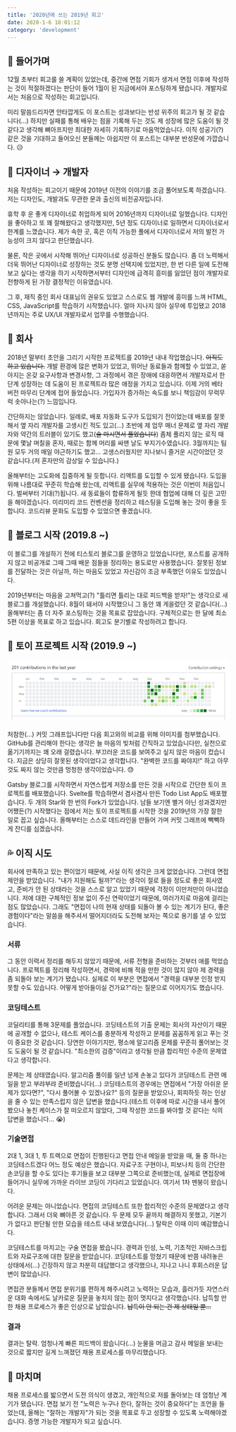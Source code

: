 ```yaml
---
title: '2020년에 쓰는 2019년 회고'
date: 2020-1-6 18:01:12
category: 'development'
---
```


## 💬 들어가며

12월 초부터 회고를 쓸 계획이 있었는데, 중간에 면접 기회가 생겨서 면접 이후에 작성하는 것이 적절하겠다는 판단이 들어 1월이 된 지금에서야 포스팅하게 됐습니다. 개발자로서는 처음으로 작성하는 회고입니다.  

미리 말씀드리자면 안타깝게도 이 포스트는 성과보다는 반성 위주의 회고가 될 것 같습니다(...) 하지만 실패를 통해 배우는 점을 기록해 두는 것도 제 성장에 많은 도움이 될 것 같다고 생각해 뼈아프지만 최대한 자세히 기록하기로 마음먹었습니다. 이직 성공기(?) 같은 것을 기대하고 들어오신 분들께는 아쉽지만 이 포스트는 대부분 반성문에 가깝습니다. 😥

## 🎨 디자이너 → 개발자

처음 작성하는 회고이기 때문에 2019년 이전의 이야기를 조금 풀어보도록 하겠습니다. 저는 디자인도, 개발과도 무관한 문과 출신의 비전공자입니다.  

휴학 후 운 좋게 디자이너로 취업하게 되어 2016년까지 디자이너로 일했습니다. 디자인을 좋아하고 또 꽤 잘해왔다고 생각했지만, 5년 정도 디자이너로 일하면서 디자이너로서 한계를 느꼈습니다. 제가 속한 곳, 혹은 이직 가능한 풀에서 디자이너로서 저의 발전 가능성이 크지 않다고 판단했습니다.  

물론, 작은 곳에서 시작해 뛰어난 디자이너로 성공하신 분들도 많습니다. 좀 더 노력해서 더욱 뛰어난 디자이너로 성장하는 것도 분명 선택지에 있었지만, 한 번 다른 일에 도전해 보고 싶다는 생각을 하기 시작하면서부터 디자인에 급격히 흥미를 잃었던 점이 개발자로 전향하게 된 가장 결정적인 이유였습니다.  

그 후, 재직 중인 회사 대표님의 권유도 있었고 스스로도 웹 개발에 흥미를 느껴 HTML, CSS, JavaScript를 학습하기 시작했습니다. 얼마 지나지 않아 실무에 투입됐고 2018년까지는 주로 UX/UI 개발자로서 업무를 수행했습니다.

## 💁 회사

2018년 말부터 초안을 그리기 시작한 프로젝트를 2019년 내내 작업했습니다. ~~아직도 하고 있습니다.~~ 개발 환경에 많은 변화가 있었고, 뛰어난 동료들과 함께할 수 있었고, 쏟아지는 온갖 요구사항과 변경사항, 그 과정에서 겪은 장애에 대응하면서 개발자로서 한 단계 성장하는 데 도움이 된 프로젝트라 많은 애정을 가지고 있습니다. 이제 거의 베타 버전 마무리 단계에 접어 들었습니다. 가입자가 증가하는 속도를 보니 책임감이 무럭무럭 솟아나는(?) 느낌입니다.  

간단하지는 않았습니다. 일례로, 배포 자동화 도구가 도입되기 전이었는데 배포를 잘못해서 옆 자리 개발자를 고생시킨 적도 있고(...) 초반에 제 업무 매너 문제로 옆 자리 개발자와 약간의 트러블이 있기도 했고(~~술 마시면서 풀었습니다~~) 좀체 풀리지 않는 로직 때문에 몇날 며칠을 혼자, 때로는 함께 머리를 싸맨 날도 부지기수였습니다. 3월까지는 팀원 모두 거의 매일 야근하기도 했고... 고생스러웠지만 지나보니 즐거운 시간이었던 것 같습니다.(저 혼자만의 감상일 수 있습니다.)

올해부터는 고도화에 집중하게 될 듯합니다. 리액트를 도입할 수 있게 됐습니다. 도입을 위해 나름대로 꾸준히 학습해 왔는데, 리액트를 실무에 적용하는 것은 이번이 처음입니다. 벌써부터 기대(?)됩니다. 새 동료들이 합류하게 될듯 한데 협업에 대해 더 깊은 고민을 해야겠습니다. 미리미리 코드 컨벤션을 정리하고 테스팅을 도입해 놓는 것이 좋을 듯합니다. 코드리뷰 문화도 도입할 수 있었으면 좋겠습니다.  

## 📝 블로그 시작 (2019.8 ~)

이 블로그를 개설하기 전에 티스토리 블로그를 운영하고 있었습니다만, 포스트를 공개하지 않고 비공개로 그때 그때 배운 점들을 정리하는 용도로만 사용했습니다. 잘못된 정보를 전달하는 것은 아닐까, 하는 마음도 있었고 자신감이 조금 부족했던 이유도 있었습니다.  

2019년부터는 마음을 고쳐먹고(?) "틀리면 틀리는 대로 피드백을 받자!"는 생각으로 새 블로그를 개설했습니다. 8월이 돼서야 시작했으니 그 동안 꽤 게을렀던 것 같습니다(...) 올해부터는 좀 더 자주 포스팅하는 것을 목표로 잡았습니다. 구체적으로는 한 달에 최소 5편 이상을 목표로 하고 있습니다. 회고도 분기별로 작성하려고 합니다.

## 🏃 토이 프로젝트 시작 (2019.9 ~)

####

![](./images/commit-graph-1.png)

####

처참한(...) 커밋 그래프입니다만 다음 회고와의 비교를 위해 이미지를 첨부했습니다. GitHub를 관리해야 한다는 생각은 늘 마음의 빚처럼 간직하고 있었습니다만, 실천으로 옮기기까지는 꽤 오래 걸렸습니다. 부끄러운 코드를 보여주고 싶지 않은 마음이 컸습니다. 지금은 상당히 잘못된 생각이었다고 생각합니다. "완벽한 코드를 짜야지!" 하고 아무것도 짜지 않는 것만큼 멍청한 생각이었습니다. 😓  

Gatsby 블로그를 시작하면서 자연스럽게 저장소를 만든 것을 시작으로 간단한 토이 프로젝트를 배포했습니다. Svelte를 학습하면서 겸사겸사 만든 Todo List App도 배포했습니다. 두 개의 Star와 한 번의 Fork가 있었습니다. 남들 보기엔 별거 아닌 성과겠지만 어쨌든(?) 시작했다는 점에서 저는 토이 프로젝트를 시작한 것을 2019년의 가장 잘한 일로 꼽고 싶습니다. 올해부터는 스스로 데드라인을 만들어 가며 커밋 그래프에 빽빽하게 잔디를 심겠습니다.

## 💦 이직 시도

회사에 만족하고 있는 편이었기 때문에, 사실 이직 생각은 크게 없었습니다. 그런데 면접 제안을 받았습니다. "내가 지원해도 될까?"라는 생각이 절로 들을 정도로 좋은 회사였고, 준비가 안 된 상태라는 것을 스스로 알고 있었기 때문에 걱정이 이만저만이 아니었습니다. 저에 대한 구체적인 정보 없이 주신 연락이었기 때문에, 여러가지로 마음에 걸리는 점도 많았습니다. 그래도 "면접이 나의 현재 상태를 되돌아 볼 수 있는 계기가 된다, 좋은 경험이다"라는 말씀을 해주셔서 떨어지더라도 도전해 보자는 쪽으로 용기를 낼 수 있었습니다.

### 서류

그 동안 이력서 정리를 해두지 않았기 때문에, 서류 전형을 준비하는 것부터 애를 먹었습니다. 프로젝트를 정리해 작성하면서, 경력에 비해 적을 만한 것이 많지 않아 제 경력을 좀 되돌아 보는 계기가 됐습니다. 실제로 이 부분은 면접에서 "경력을 대부분 인정 받지 못할 수도 있습니다. 어떻게 받아들이실 건가요?"라는 질문으로 이어지기도 했습니다.

### 코딩테스트

코딜리티를 통해 3문제를 풀었습니다. 코딩테스트의 기출 문제는 회사의 자산이기 때문에 공개할 수 없으나, 테스트 케이스를 충분하게 작성하고 문제를 꼼꼼하게 읽고 푸는 것이 중요한 것 같습니다. 당연한 이야기지만, 평소에 알고리즘 문제를 꾸준히 풀어보는 것도 도움이 될 것 같습니다. "최소한의 검증"이라고 생각될 만큼 합리적인 수준의 문제였다고 생각합니다.  

문제는 제 상태였습니다. 알고리즘 풀이를 일년 넘게 손놓고 있다가 코딩테스트 관련 메일을 받고 부랴부랴 준비했습니다(...) 코딩테스트의 경우에는 면접에서 "가장 아쉬운 문제가 있다면?", "다시 풀어볼 수 있겠나요?" 등의 질문을 받았으나, 회피하듯 하는 인상을 줄 수 있는 만족스럽지 않은 답변을 했습니다.(테스트 이후에 따로 시간을 내서 풀어봤으나 놓친 케이스가 잘 떠오르지 않았다, 그때 작성한 코드를 봐야할 것 같다는 식의 답변을 했습니다... 😭)

### 기술면접

2대 1, 3대 1, 투 트랙으로 면접이 진행된다고 면접 안내 메일을 받았을 때, 둘 중 하나는 코딩테스트겠다 어느 정도 예상은 했습니다. 자료구조 구현이나, 피보나치 등의 간단한 손코딩을 할 수도 있다는 후기들을 보고 대부분 그쪽으로 준비했는데, 실제로 면접장에 들어가니 실무에 가까운 라이브 코딩이 기다리고 있었습니다. 여기서 1차 멘붕이 왔습니다.  

어려운 문제는 아니었습니다. 면접의 코딩테스트 또한 합리적인 수준의 문제였다고 생각합니다. 그래서 더욱 뼈아픈 것 같습니다. 두 문제 모두 끝까지 해결하지 못했고, 기본기가 없다고 판단될 만한 모습을 테스트 내내 보였습니다(...) 탈락은 이때 이미 예감했습니다.  

코딩테스트를 마치고는 구술 면접을 봤습니다. 경력과 인성, 노력, 기초적인 자바스크립트와 자료구조에 대한 질문을 받았습니다. 코딩테스트를 망쳤기 때문에 반쯤 내려놓은 상태에서(...) 긴장하지 않고 차분히 대답했다고 생각했으나, 지나고 나니 후회스러운 답변이 많았습니다.  

면접관 분들께서 면접 분위기를 편하게 해주시려고 노력하는 모습과, 흘러가듯 자연스러운 대화 속에서도 날카로운 질문을 놓치지 않는 점이 멋지다고 생각했습니다. 납득할 만한 채용 프로세스가 좋은 인상으로 남았습니다. ~~납득이 안 되는 건 제 상태일 뿐...~~

### 결과

결과는 탈락. 엄청나게 빠른 피드백이 왔습니다(...) 눈물을 머금고 감사 메일을 보내는 것으로 짧지만 길게 느껴졌던 채용 프로세스를 마무리했습니다.

## 💬 마치며

채용 프로세스를 밟으면서 도전 의식이 생겼고, 개인적으로 저를 돌아보는 데 엄청난 계기가 됐습니다. 면접 보기 전 "노력은 누구나 한다, 잘하는 것이 중요하다"는 조언을 들었는데, 올해는 "잘하는 개발자"가 되는 것을 목표로 두고 성장할 수 있도록 노력해야겠습니다. 증명 가능한 개발자가 되고 싶습니다.